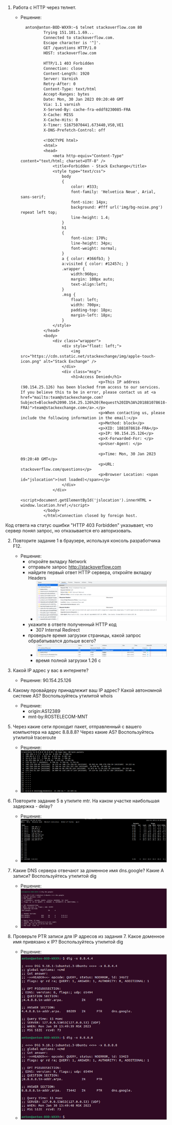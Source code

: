 1. Работа c HTTP через телнет.

    * Решение:

            anton@anton-BOD-WXX9:~$ telnet stackoverflow.com 80
                    Trying 151.101.1.69...
                    Connected to stackoverflow.com.
                    Escape character is '^]'.
                    GET /questions HTTP/1.0
                    HOST: stackoverflow.com
                    
                    HTTP/1.1 403 Forbidden
                    Connection: close
                    Content-Length: 1920
                    Server: Varnish
                    Retry-After: 0
                    Content-Type: text/html
                    Accept-Ranges: bytes
                    Date: Mon, 30 Jan 2023 09:20:40 GMT
                    Via: 1.1 varnish
                    X-Served-By: cache-fra-eddf8230085-FRA
                    X-Cache: MISS
                    X-Cache-Hits: 0
                    X-Timer: S1675070441.673440,VS0,VE1
                    X-DNS-Prefetch-Control: off
                    
                    <!DOCTYPE html>
                    <html>
                    <head>
                        <meta http-equiv="Content-Type" content="text/html; charset=UTF-8" />
                        <title>Forbidden - Stack Exchange</title>
                        <style type="text/css">
                            body
                            {
                                color: #333;
                                font-family: 'Helvetica Neue', Arial, sans-serif;
                                font-size: 14px;
                                background: #fff url('img/bg-noise.png') repeat left top;
                                line-height: 1.4;
                            }
                            h1
                            {
                                font-size: 170%;
                                line-height: 34px;
                                font-weight: normal;
                            }
                            a { color: #366fb3; }
                            a:visited { color: #12457c; }
                            .wrapper {
                                width:960px;
                                margin: 100px auto;
                                text-align:left;
                            }
                            .msg {
                                float: left;
                                width: 700px;
                                padding-top: 18px;
                                margin-left: 18px;
                            }
                        </style>
                    </head>
                    <body>
                        <div class="wrapper">
                            <div style="float: left;">
                                <img src="https://cdn.sstatic.net/stackexchange/img/apple-touch-icon.png" alt="Stack Exchange" />
                            </div>
                            <div class="msg">
                                <h1>Access Denied</h1>
                                            <p>This IP address (90.154.25.126) has been blocked from access to our services. If you believe this to be in error, please contact us at <a href="mailto:team@stackexchange.com?Subject=Blocked%2090.154.25.126%20(Request%20ID%3A%201881078618-FRA)">team@stackexchange.com</a>.</p>
                                            <p>When contacting us, please include the following information in the email:</p>
                                            <p>Method: block</p>
                                            <p>XID: 1881078618-FRA</p>
                                            <p>IP: 90.154.25.126</p>
                                            <p>X-Forwarded-For: </p>
                                            <p>User-Agent: </p>
                                            
                                            <p>Time: Mon, 30 Jan 2023 09:20:40 GMT</p>
                                            <p>URL: stackoverflow.com/questions</p>
                                            <p>Browser Location: <span id="jslocation">(not loaded)</span></p>
                            </div>
                        </div>
                        <script>document.getElementById('jslocation').innerHTML = window.location.href;</script>
                    </body>
                    </html>Connection closed by foreign host.

Код ответа на статус ошибки "HTTP 403 Forbidden" указывает, что сервер понял запрос, но отказывается его авторизовать.

2. Повторите задание 1 в браузере, используя консоль разработчика F12.

    * Решение: 
      * откройте вкладку Network
      * отправьте запрос http://stackoverflow.com
      * найдите первый ответ HTTP сервера, откройте вкладку Headers
        * ![img_18.png](../img_18.png)
      * укажите в ответе полученный HTTP код 
        * 307 Internal Redirect
      * проверьте время загрузки страницы, какой запрос обрабатывался дольше всего? 
        * ![img_19.png](../img_19.png)
        * время полной загрузки 1.26 с

3. Какой IP адрес у вас в интернете?

    * Решение: 90.154.25.126 

4. Какому провайдеру принадлежит ваш IP адрес? Какой автономной системе AS? Воспользуйтесь утилитой whois

    * Решение:
      * origin:AS12389
      * mnt-by:ROSTELECOM-MNT

5. Через какие сети проходит пакет, отправленный с вашего компьютера на адрес 8.8.8.8? Через какие AS? Воспользуйтесь утилитой traceroute

    * Решение: 
    * ![img_20.png](../img_20.png)

6. Повторите задание 5 в утилите mtr. На каком участке наибольшая задержка - delay?

    * Решение: 
    * ![img_21.png](../img_21.png)

7. Какие DNS сервера отвечают за доменное имя dns.google? Какие A записи? Воспользуйтесь утилитой dig

    * Решение: 
    * ![img_23.png](../img_23.png)

8. Проверьте PTR записи для IP адресов из задания 7. Какое доменное имя привязано к IP? Воспользуйтесь утилитой dig

    * Решение: 
    * ![img_22.png](../img_22.png)